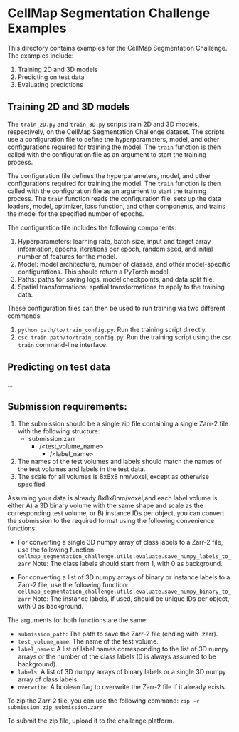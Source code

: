 # CellMap Segmentation Challenge Examples

This directory contains examples for the CellMap Segmentation Challenge. The examples include:
1. Training 2D and 3D models
2. Predicting on test data
3. Evaluating predictions

## Training 2D and 3D models
The `train_2D.py` and `train_3D.py` scripts train 2D and 3D models, respectively, on the CellMap Segmentation Challenge dataset. The scripts use a configuration file to define the hyperparameters, model, and other configurations required for training the model. The `train` function is then called with the configuration file as an argument to start the training process.

The configuration file defines the hyperparameters, model, and other configurations required for training the model. The `train` function is then called with the configuration file as an argument to start the training process. The `train` function reads the configuration file, sets up the data loaders, model, optimizer, loss function, and other components, and trains the model for the specified number of epochs.

The configuration file includes the following components:
1. Hyperparameters: learning rate, batch size, input and target array information, epochs, iterations per epoch, random seed, and initial number of features for the model.
2. Model: model architecture, number of classes, and other model-specific configurations. This should return a PyTorch model.
3. Paths: paths for saving logs, model checkpoints, and data split file.
4. Spatial transformations: spatial transformations to apply to the training data.

These configuration files can then be used to run training via two different commands:
1. `python path/to/train_config.py`: Run the training script directly.
2. `csc train path/to/train_config.py`: Run the training script using the `csc train` command-line interface.

## Predicting on test data
...

## Submission requirements:
1. The submission should be a single zip file containing a single Zarr-2 file with the following structure:
   - submission.zarr
     - /<test_volume_name>
        - /<label_name>
2. The names of the test volumes and labels should match the names of the test volumes and labels in the test data.
3. The scale for all volumes is 8x8x8 nm/voxel, except as otherwise specified.

Assuming your data is already 8x8x8nm/voxel,and each label volume is either A) a 3D binary volume with the same shape and scale as the corresponding test volume, 
or B) instance IDs per object, you can convert the submission to the required format using the following convenience functions:

- For converting a single 3D numpy array of class labels to a Zarr-2 file, use the following function:
  `cellmap_segmentation_challenge.utils.evaluate.save_numpy_labels_to_zarr`
Note: The class labels should start from 1, with 0 as background.

- For converting a list of 3D numpy arrays of binary or instance labels to a Zarr-2 file, use the following function:
  `cellmap_segmentation_challenge.utils.evaluate.save_numpy_binary_to_zarr`
Note: The instance labels, if used, should be unique IDs per object, with 0 as background.

The arguments for both functions are the same:
- `submission_path`: The path to save the Zarr-2 file (ending with <filename>.zarr).
- `test_volume_name`: The name of the test volume.
- `label_names`: A list of label names corresponding to the list of 3D numpy arrays or the number of the class labels (0 is always assumed to be background).
- `labels`: A list of 3D numpy arrays of binary labels or a single 3D numpy array of class labels.
- `overwrite`: A boolean flag to overwrite the Zarr-2 file if it already exists.

To zip the Zarr-2 file, you can use the following command:
`zip -r submission.zip submission.zarr`

To submit the zip file, upload it to the challenge platform.

